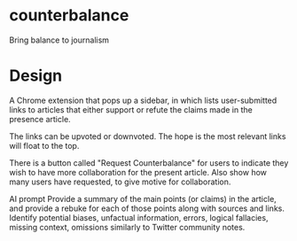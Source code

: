 # counterbalance
Bring balance to journalism

# Design
A Chrome extension that pops up a sidebar, in which lists user-submitted links to articles that either support or refute the claims made in the presence article.

The links can be upvoted or downvoted.  The hope is the most relevant links will float to the top.

There is a button called "Request Counterbalance" for users to indicate they wish to have more collaboration for the present article.  Also show how many users have requested, to give motive for collaboration.

AI prompt
Provide a summary of the main points (or claims) in the article, and provide a rebuke for each of those points along with sources and links.  Identify potential biases, unfactual information, errors, logical fallacies, missing context, omissions similarly to Twitter community notes.
